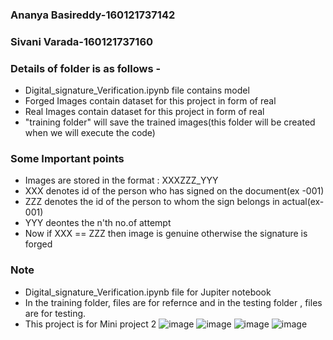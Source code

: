 ### Ananya Basireddy-160121737142
### Sivani Varada-160121737160
### Details of folder is as follows -
- Digital_signature_Verification.ipynb file contains model
- Forged Images contain dataset for this project in form of real 
- Real Images contain dataset for this project in form of real 
- "training folder" will save the trained images(this folder will be created when we will execute the code)

### Some Important points
- Images are stored in the format : XXXZZZ_YYY
- XXX denotes id of the person who has signed on the document(ex -001)
- ZZZ denotes the id of the person to whom the sign belongs in actual(ex- 001)
- YYY deontes the n'th no.of attempt
- Now if XXX == ZZZ then image is genuine otherwise the signature is forged


### Note
- Digital_signature_Verification.ipynb file for Jupiter notebook
- In the training folder, files are for refernce and in the testing folder , files are for testing.
- This project is for Mini project 2
![image](https://github.com/SivaniVarada/DigitalSignatureVerificationMP2/assets/111381685/bb649dc6-02b7-438b-bc01-e4da6eccaa64)
![image](https://github.com/SivaniVarada/DigitalSignatureVerificationMP2/assets/111381685/fc36d191-443c-43b3-ad20-0aaa699b4cae)
![image](https://github.com/SivaniVarada/DigitalSignatureVerificationMP2/assets/111381685/1e818cf2-7a44-46ff-82b7-89cb9cce006e)
![image](https://github.com/SivaniVarada/DigitalSignatureVerificationMP2/assets/111381685/3a66cecc-366c-4dca-bb55-6501e3732e24)
